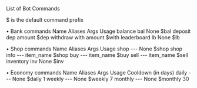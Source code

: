 List of Bot Commands

$ is the default command prefix

• Bank commands
Name 	Aliases 	Args 	Usage
balance 	bal 	None 	$bal
deposit 	dep 	amount 	$dep <amount>
withdraw 	with 	amount 	$with <amount>
leaderboard 	lb 	None 	$lb 

• Shop commands
Name 	Aliases 	Args 	Usage
shop 	--- 	None 	$shop
shop info 	--- 	item_name 	 $shop <item name>
buy 	--- 	item_name 	$buy <item name>
sell 	--- 	item_name 	$sell <item name>
inventory 	inv 	None 	$inv

• Economy commands
Name 	Aliases 	Args 	Usage 	Cooldown (in days)
daily 	--- 	None 	$daily 	1
weekly 	--- 	None 	$weekly 	7
monthly 	--- 	None 	$monthly 	30
